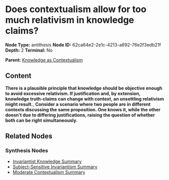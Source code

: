 # Does contextualism allow for too much relativism in knowledge claims?

**Node Type:** antithesis
**Node ID:** 62ca64e2-2e1c-4213-a692-76e2f3edb21f
**Depth:** 2
**Terminal:** No

**Parent:** [Knowledge as Contextualism](knowledge-as-contextualism-thesis-63e8c71d-633a-4b3a-89cd-8d2eb3f54df1.md)

## Content

**There is a plausible principle that knowledge should be objective enough to avoid excessive relativism. If justification and, by extension, knowledge truth-claims can change with context, an unsettling relativism might result.**, **Consider a scenario where two people are in different contexts discussing the same proposition. One knows it, while the other doesn't due to differing justifications, raising the question of whether both can be right simultaneously.**

## Related Nodes

### Synthesis Nodes

- [Invariantist Knowledge Summary](invariantist-knowledge-summary-synthesis-cccef2fd-0765-4033-b7ec-1642e524d0f4.md)
- [Subject-Sensitive Invariantism Summary](subject-sensitive-invariantism-summary-synthesis-a2d46874-2e0c-47e1-a79d-ed7638d86a76.md)
- [Moderate Contextualism Summary](moderate-contextualism-summary-synthesis-b00dff79-8ba4-4b33-82ea-85278e861c3e.md)
